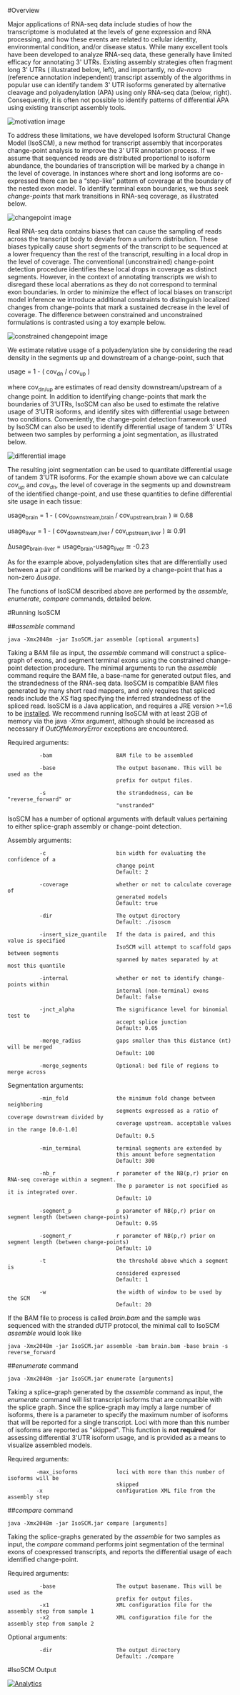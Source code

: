#Overview

Major applications of RNA-seq data include studies of how the transcriptome is modulated at the levels of gene expression and RNA processing, and how these events are related to cellular identity, environmental condition, and/or disease status. While many excellent tools have been developed to analyze RNA-seq data, these generally have limited efficacy for annotating 3' UTRs. Existing assembly strategies often fragment long 3' UTRs ( illustrated below, left), and importantly, no _de-novo_ (reference annotation independent) transcript assembly of the algorithms in popular use can identify tandem 3' UTR isoforms generated by alternative cleavage and polyadenylation (APA) using only RNA-seq data (below, right). Consequently, it is often not possible to identify patterns of differential APA using existing transcript assembly tools. 

![motivation image](../readme/readme/motivation.png)

To address these limitations, we have developed Isoform Structural Change Model (IsoSCM),  a new method for transcript assembly that incorporates change-point analysis to improve the 3' UTR annotation process. If we assume that sequenced reads are distributed proportional to isoform abundance, the boundaries of transcription will be marked by a change in the level of coverage. In instances where short and long isoforms are co-expressed there can be a “step-like” pattern of coverage at the boundary of the nested exon model. To identify terminal exon boundaries, we thus seek _change-points_ that mark transitions in RNA-seq coverage, as illustrated below.


![changepoint image](../readme/readme/changepoints.png)

Real RNA-seq data contains biases that can cause the sampling of reads across the transcript body to deviate from a uniform distribution. These biases typically cause short segments of the transcript to be sequenced at a lower frequency than the rest of the transcript, resulting in a local drop in the level of coverage. The conventional (unconstrained) change-point detection procedure identifies these local drops in coverage as distinct segments. However, in the context of annotating transcripts we wish to disregard these local aberrations as they do not correspond to terminal exon boundaries. In order to minimize the effect of local biases on transcript model inference we introduce additional constraints to distinguish localized changes from change-points that mark a sustained decrease in the level of coverage. The difference between constrained and unconstrained formulations is contrasted using a toy example below. 

![constrained changepoint image](../readme/readme/constrained_changepoints.png)

We estimate relative usage of a polyadenylation site by considering the read density in the segments up and downstream of a change-point, such that 

usage = 1 - ( cov<sub>dn</sub> / cov<sub>up</sub> )

where cov<sub>dn/up</sub> are estimates of read density downstream/upstream of a change point. In addition to identifying change-points that mark the boundaries of 3'UTRs, IsoSCM can also be used to estimate the relative usage of 3'UTR isoforms, and identify sites with differential usage between two conditions. Conveniently, the change-point detection framework used by IsoSCM can also be used to identify differential usage of tandem 3' UTRs between two samples by performing a joint segmentation, as illustrated below. 

![differential image](../readme/readme/differential_usage.png)

The resulting joint segmentation can be used to quantitate differential usage of tandem 3'UTR isoforms. For the example shown above we can calculate _cov<sub>up</sub>_ and _cov<sub>dn</sub>_, the level of coverage in the segments up and downstream of the identified change-point, and use these quantities to define differential site usage in each tissue:

usage<sub>brain</sub> = 1 - ( cov<sub>downstream,brain</sub> / cov<sub>upstream,brain</sub> ) &cong; 0.68

usage<sub>liver</sub> = 1 - ( cov<sub>downstream,liver</sub> / cov<sub>upstream,liver</sub> ) &cong; 0.91

&Delta;usage<sub>brain-liver</sub> = usage<sub>brain</sub>-usage<sub>liver</sub> &cong; -0.23

As for the example above, polyadenylation sites that are differentially used between a pair of conditions will be marked by a change-point that has a non-zero _&Delta;usage_.

The functions of IsoSCM described above are performed by the _assemble_, _enumerate_, _compare_ commands, detailed below.

#Running IsoSCM

##_assemble_ command

```
java -Xmx2048m -jar IsoSCM.jar assemble [optional arguments]
```

Taking a BAM file as input, the _assemble_ command will construct a splice-graph of exons, and segment terminal exons using the constrained change-point detection procedure. The minimal arguments to run the _assemble_ command require the BAM file, a base-name for generated output files, and the strandedness of the RNA-seq data. IsoSCM is compatible BAM files generated by many short read mappers, and only requires that spliced reads include the _XS_ flag specifying the inferred strandedness of the spliced read. IsoSCM is a Java application, and requires a JRE version >=1.6 to be [installed](http://www.oracle.com/technetwork/java/javase/downloads/index.html). We recommend running IsoSCM with at least 2GB of memory via the java _-Xmx_ argument, although should be increased as necessary if _OutOfMemoryError_ exceptions are encountered.

Required arguments:
```
          -bam                    BAM file to be assembled
          
          -base                   The output basename. This will be used as the
                                  prefix for output files.
                                  
          -s                      the strandedness, can be "reverse_forward" or
                                  "unstranded"
```

IsoSCM has a number of optional arguments with default values pertaining to either splice-graph assembly or change-point detection.

Assembly arguments:
```
          -c                      bin width for evaluating the confidence of a
                                  change point
                                  Default: 2
                                  
          -coverage               whether or not to calculate coverage of
                                  generated models
                                  Default: true
                                  
          -dir                    The output directory
                                  Default: ./isoscm
                                  
          -insert_size_quantile   If the data is paired, and this value is specified
                                  IsoSCM will attempt to scaffold gaps between segments
                                  spanned by mates separated by at most this quantile
                                  
          -internal               whether or not to identify change-points within 
                                  internal (non-terminal) exons
                                  Default: false
                                  
          -jnct_alpha             The significance level for binomial test to
                                  accept splice junction
                                  Default: 0.05
                                  
          -merge_radius           gaps smaller than this distance (nt) will be merged
                                  Default: 100
                                  
          -merge_segments         Optional: bed file of regions to merge across
```

Segmentation arguments:
```
          -min_fold               the minimum fold change between neighboring
                                  segments expressed as a ratio of coverage downstream divided by
                                  coverage upstream. acceptable values in the range [0.0-1.0]
                                  Default: 0.5
                                  
          -min_terminal           terminal segments are extended by
                                  this amount before segmentation
                                  Default: 300
                                  
          -nb_r                   r parameter of the NB(p,r) prior on RNA-seq coverage within a segment.
                                  The p parameter is not specified as it is integrated over.
                                  Default: 10
                                  
          -segment_p              p parameter of NB(p,r) prior on segment length (between change-points)
                                  Default: 0.95
                                  
          -segment_r              r parameter of NB(p,r) prior on segment length (between change-points)
                                  Default: 10
                                  
          -t                      the threshold above which a segment is
                                  considered expressed
                                  Default: 1
                                  
          -w                      the width of window to be used by the SCM
                                  Default: 20
```

If the BAM file to process is called _brain.bam_ and the sample was sequenced with the stranded dUTP protocol, the minimal call to IsoSCM _assemble_ would look like 

```
java -Xmx2048m -jar IsoSCM.jar assemble -bam brain.bam -base brain -s reverse_forward
```


##_enumerate_ command

```
java -Xmx2048m -jar IsoSCM.jar enumerate [arguments]
```

Taking a splice-graph generated by the _assemble_ command as input, the _enumerate_ command will list transcript isoforms that are compatible with the splice graph. Since the splice-graph may imply a large number of isoforms, there is a parameter to specify the maximum number of isoforms that will be reported for a single transcript. Loci with more than this number of isoforms are reported as "skipped". This function is <b>not required</b> for assessing differential 3'UTR isoform usage, and is provided as a means to visualize assembled models.

Required arguments:
```
         -max_isoforms            loci with more than this number of isoforms will be
                                  skipped
         -x                       configuration XML file from the assembly step

```

##_compare_ command

```
java -Xmx2048m -jar IsoSCM.jar compare [arguments]
```

Taking the splice-graphs generated by the _assemble_ for two samples as input, the _compare_ command performs joint segmentation of the terminal exons of coexpressed transcripts, and reports the differential usage of each identified change-point.

Required arguments:
```
          -base                   The output basename. This will be used as the
                                  prefix for output files.
          -x1                     XML configuration file for the assembly step from sample 1
          -x2                     XML configuration file for the assembly step from sample 2
```

Optional arguments:
```
          -dir                    The output directory
                                  Default: ./compare
```

#IsoSCM Output

[![Analytics](https://ga-beacon.appspot.com/UA-55176595-1/isoscm/readme?pixel)](https://github.com/shenkers/isoscm/ga-beacon)
